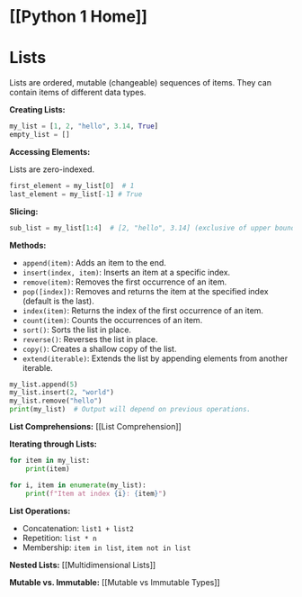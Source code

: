 # [[Python 1 Home]]
# Lists

Lists are ordered, mutable (changeable) sequences of items.  They can contain items of different data types.

**Creating Lists:**

```python
my_list = [1, 2, "hello", 3.14, True]
empty_list = []
```

**Accessing Elements:**

Lists are zero-indexed.

```python
first_element = my_list[0]  # 1
last_element = my_list[-1] # True
```

**Slicing:**

```python
sub_list = my_list[1:4]  # [2, "hello", 3.14] (exclusive of upper bound)
```

**Methods:**

* `append(item)`: Adds an item to the end.
* `insert(index, item)`: Inserts an item at a specific index.
* `remove(item)`: Removes the first occurrence of an item.
* `pop([index])`: Removes and returns the item at the specified index (default is the last).
* `index(item)`: Returns the index of the first occurrence of an item.
* `count(item)`: Counts the occurrences of an item.
* `sort()`: Sorts the list in place.
* `reverse()`: Reverses the list in place.
* `copy()`: Creates a shallow copy of the list.
* `extend(iterable)`: Extends the list by appending elements from another iterable.

```python
my_list.append(5)
my_list.insert(2, "world")
my_list.remove("hello")
print(my_list)  # Output will depend on previous operations.
```


**List Comprehensions:** [[List Comprehension]]


**Iterating through Lists:**

```python
for item in my_list:
    print(item)

for i, item in enumerate(my_list):
    print(f"Item at index {i}: {item}")
```

**List Operations:**

* Concatenation: `list1 + list2`
* Repetition: `list * n`
* Membership: `item in list`, `item not in list`


**Nested Lists:** [[Multidimensional Lists]]

**Mutable vs. Immutable:** [[Mutable vs Immutable Types]]
